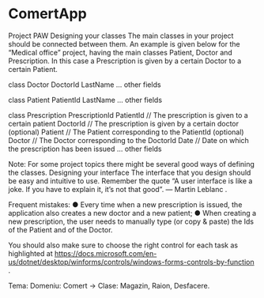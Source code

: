 # ComertApp

Project PAW 
Designing your classes
The main classes in your project should be connected between them. An example is given below for the “Medical office” project, having the main classes Patient, Doctor and Prescription. In this case a Prescription is given by a certain Doctor to a certain Patient.

class Doctor
DoctorId
LastName
… other fields

class Patient
PatientId
LastName
… other fields

class Prescription
PrescriptionId
PatientId // The prescription is given to a certain patient
DoctorId // The prescription is given by a certain doctor
(optional) Patient // The Patient corresponding to the PatientId 
(optional) Doctor // The Doctor corresponding to the DoctorId
Date // Date on which the prescription has been issued
… other fields

Note: For some project topics there might be several good ways of defining the classes.
Designing your interface
The interface that you design should be easy and intuitive to use. Remember the quote “A user interface is like a joke. If you have to explain it, it’s not that good”. — Martin Leblanc .

Frequent mistakes:
●	Every time when a new prescription is issued, the application also creates a new doctor and a new patient;
●	When creating a new prescription, the user needs to manually type (or copy & paste) the Ids of the Patient and of the Doctor.

You should also make sure to choose the right control for each task as highlighted at https://docs.microsoft.com/en-us/dotnet/desktop/winforms/controls/windows-forms-controls-by-function .


Tema:
Domeniu: Comert -> Clase: Magazin, Raion, Desfacere.
